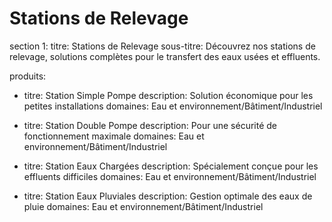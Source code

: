 # Stations de Relevage

section 1:
titre: Stations de Relevage
sous-titre: Découvrez nos stations de relevage, solutions complètes pour le transfert des eaux usées et effluents.

produits:
- titre: Station Simple Pompe
  description: Solution économique pour les petites installations
  domaines: Eau et environnement/Bâtiment/Industriel

- titre: Station Double Pompe
  description: Pour une sécurité de fonctionnement maximale
  domaines: Eau et environnement/Bâtiment/Industriel

- titre: Station Eaux Chargées
  description: Spécialement conçue pour les effluents difficiles
  domaines: Eau et environnement/Bâtiment/Industriel

- titre: Station Eaux Pluviales
  description: Gestion optimale des eaux de pluie
  domaines: Eau et environnement/Bâtiment/Industriel
